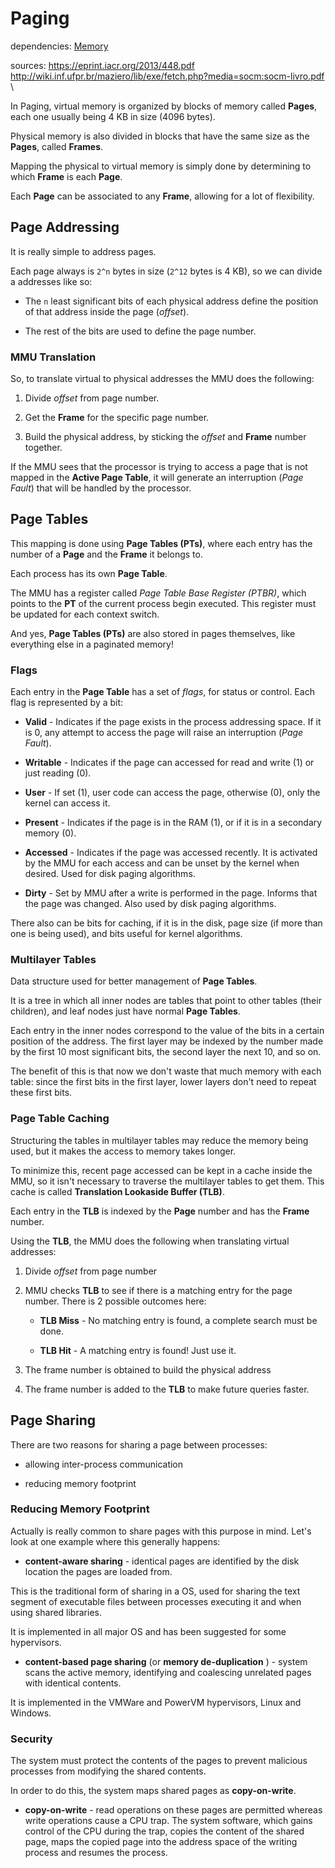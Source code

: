 # Paging

dependencies:
	[Memory](memory.md)

sources:
https://eprint.iacr.org/2013/448.pdf \
http://wiki.inf.ufpr.br/maziero/lib/exe/fetch.php?media=socm:socm-livro.pdf \

In Paging, virtual memory is organized by blocks of memory called
__Pages__, each one usually being 4 KB in size (4096 bytes).

Physical memory is also divided in blocks that have the same size
as the __Pages__, called __Frames__.

Mapping the physical to virtual memory is simply done by
determining to which __Frame__ is each __Page__.

Each __Page__ can be associated to any __Frame__, allowing for
a lot of flexibility.

## Page Addressing

It is really simple to address pages.

Each page always is `2^n` bytes in size (`2^12` bytes is 4 KB), so
we can divide a addresses like so:

* The `n` least significant bits of each physical address
define the position of that address inside the page (_offset_).

* The rest of the bits are used to define the page number.

### MMU Translation

So, to translate virtual to physical addresses the MMU does the following:

1. Divide _offset_ from page number.

2. Get the __Frame__ for the specific page number.

3. Build the physical address, by sticking the _offset_ and __Frame__ number
together.

If the MMU sees that the processor is trying to access a page that is not
mapped in the __Active Page Table__, it will generate an interruption
(_Page Fault_) that will be handled by the processor.

## Page Tables

This mapping is done using __Page Tables (PTs)__, where each
entry has the number of a __Page__ and the __Frame__ it belongs to.

Each process has its own __Page Table__.

The MMU has a register called _Page Table Base Register (PTBR)_, which
points to the __PT__ of the current process begin executed. This register
must be updated for each context switch.

And yes, __Page Tables (PTs)__ are also stored in pages themselves,
like everything else in a paginated memory!

### Flags

Each entry in the __Page Table__ has a set of _flags_, for status or
control. Each flag is represented by a bit:

* __Valid__ - Indicates if the page exists in the process addressing space.
If it is 0, any attempt to access the page will raise an interruption
(_Page Fault_).

* __Writable__ - Indicates if the page can accessed for read and write (1)
or just reading (0).

* __User__ - If set (1), user code can access the page, otherwise (0),
only the kernel can access it.

* __Present__ - Indicates if the page is in the RAM (1), or if it is
in a secondary memory (0).

* __Accessed__ - Indicates if the page was accessed recently. It is
activated by the MMU for each access and can be unset by the kernel
when desired. Used for disk paging algorithms.

* __Dirty__ - Set by MMU after a write is performed in the page. Informs
that the page was changed. Also used by disk paging algorithms.

There also can be bits for caching, if it is in the disk, page size
(if more than one is being used), and bits useful for kernel algorithms.

### Multilayer Tables

Data structure used for better management of __Page Tables__.

It is a tree in which all inner nodes are tables that point to
other tables (their children), and leaf nodes just have normal
__Page Tables__.

Each entry in the inner nodes correspond to the value of the bits in
a certain position of the address. The first layer may be indexed by
the number made by the first 10 most significant bits, the second
layer the next 10, and so on.

The benefit of this is that now we don't waste that much memory with
each table: since the first bits in the first layer, lower layers don't
need to repeat these first bits.

### Page Table Caching

Structuring the tables in multilayer tables may reduce the memory being
used, but it makes the access to memory takes longer.

To minimize this, recent page accessed can be kept in a
cache inside the MMU, so it isn't necessary to traverse the multilayer
tables to get them. This cache is called
__Translation Lookaside Buffer (TLB)__.

Each entry in the __TLB__ is indexed by the __Page__ number and has the
__Frame__ number.

Using the __TLB__, the MMU does the following when translating virtual
addresses:

1. Divide _offset_ from page number

2. MMU checks __TLB__ to see if there is a matching entry for the page
number. There is 2 possible outcomes here:

	* __TLB Miss__ - No matching entry is found, a complete search
	must be done.

	* __TLB Hit__ - A matching entry is found! Just use it.

3. The frame number is obtained to build the physical address

4. The frame number is added to the __TLB__ to make future queries faster.

## Page Sharing

There are two reasons for sharing a page between
processes:

* allowing inter-process communication

* reducing memory footprint

### Reducing Memory Footprint

Actually is really common to share pages with this
purpose in mind. Let's look at one example
where this generally happens:

* __content-aware sharing__ - identical pages
are identified by the disk location the pages
are loaded from.

This is the traditional form of sharing in a
OS, used for sharing the text segment of
executable files between processes executing
it and when using shared libraries.

It is implemented in all major OS and has
been suggested for some hypervisors.

* __content-based page sharing__ (or __memory
de-duplication__ ) - system scans the active
memory, identifying and coalescing unrelated
pages with identical contents. 

It is implemented in the VMWare and PowerVM
hypervisors, Linux and Windows.

### Security

The system must protect the contents of the
pages to prevent malicious processes from
modifying the shared contents.

In order to do this, the system maps shared
pages as __copy-on-write__.

* __copy-on-write__ - read operations on these
pages are permitted whereas write operations
cause a CPU trap. The system software, which
gains control of the CPU during the trap, copies
the content of the shared page, maps the copied
page into the address space of the writing process
and resumes the process.
